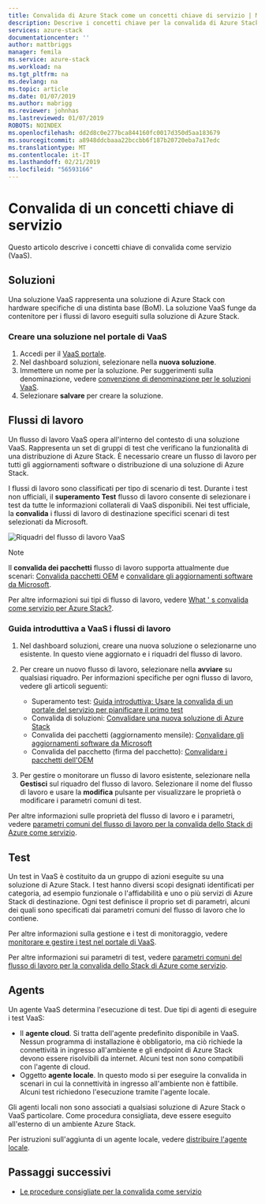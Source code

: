 ```yaml
---
title: Convalida di Azure Stack come un concetti chiave di servizio | Microsoft Docs
description: Descrive i concetti chiave per la convalida di Azure Stack come servizio.
services: azure-stack
documentationcenter: ''
author: mattbriggs
manager: femila
ms.service: azure-stack
ms.workload: na
ms.tgt_pltfrm: na
ms.devlang: na
ms.topic: article
ms.date: 01/07/2019
ms.author: mabrigg
ms.reviewer: johnhas
ms.lastreviewed: 01/07/2019
ROBOTS: NOINDEX
ms.openlocfilehash: dd2d8c0e277bca844160fc0017d350d5aa183679
ms.sourcegitcommit: a8948ddcbaaa22bccbb6f187b20720eba7a17edc
ms.translationtype: MT
ms.contentlocale: it-IT
ms.lasthandoff: 02/21/2019
ms.locfileid: "56593166"
---
```

# <a name="validation-as-a-service-key-concepts"></a>Convalida di un concetti chiave di servizio

Questo articolo descrive i concetti chiave di convalida come servizio (VaaS).

## <a name="solutions"></a>Soluzioni

Una soluzione VaaS rappresenta una soluzione di Azure Stack con hardware specifiche di una distinta base (BoM). La soluzione VaaS funge da contenitore per i flussi di lavoro eseguiti sulla soluzione di Azure Stack.

### <a name="create-a-solution-in-the-vaas-portal"></a>Creare una soluzione nel portale di VaaS

1. Accedi per il [VaaS portale](https://azurestackvalidation.com).
2. Nel dashboard soluzioni, selezionare nella **nuova soluzione**.
3. Immettere un nome per la soluzione. Per suggerimenti sulla denominazione, vedere [convenzione di denominazione per le soluzioni VaaS](azure-stack-vaas-best-practice.md#naming-convention-for-vaas-solutions).
4. Selezionare **salvare** per creare la soluzione.

## <a name="workflows"></a>Flussi di lavoro

Un flusso di lavoro VaaS opera all'interno del contesto di una soluzione VaaS. Rappresenta un set di gruppi di test che verificano la funzionalità di una distribuzione di Azure Stack. È necessario creare un flusso di lavoro per tutti gli aggiornamenti software o distribuzione di una soluzione di Azure Stack.

I flussi di lavoro sono classificati per tipo di scenario di test. Durante i test non ufficiali, il **superamento Test** flusso di lavoro consente di selezionare i test da tutte le informazioni collaterali di VaaS disponibili. Nei test ufficiale, la **convalida** i flussi di lavoro di destinazione specifici scenari di test selezionati da Microsoft.

![Riquadri del flusso di lavoro VaaS](media/tile_all-workflows.png)

> [!NOTE]
> Il **convalida dei pacchetti** flusso di lavoro supporta attualmente due scenari: [Convalida pacchetti OEM](azure-stack-vaas-validate-oem-package.md) e [convalidare gli aggiornamenti software da Microsoft](azure-stack-vaas-validate-microsoft-updates.md).

Per altre informazioni sui tipi di flusso di lavoro, vedere [What ' s convalida come servizio per Azure Stack?](azure-stack-vaas-overview.md).

### <a name="getting-started-with-vaas-workflows"></a>Guida introduttiva a VaaS i flussi di lavoro

1. Nel dashboard soluzioni, creare una nuova soluzione o selezionarne uno esistente. In questo viene aggiornato e i riquadri del flusso di lavoro.
2. Per creare un nuovo flusso di lavoro, selezionare nella **avviare** su qualsiasi riquadro. Per informazioni specifiche per ogni flusso di lavoro, vedere gli articoli seguenti:
    - Superamento test: [Guida introduttiva: Usare la convalida di un portale del servizio per pianificare il primo test](azure-stack-vaas-schedule-test-pass.md)
    - Convalida di soluzioni: [Convalidare una nuova soluzione di Azure Stack](azure-stack-vaas-validate-solution-new.md)
    - Convalida dei pacchetti (aggiornamento mensile): [Convalidare gli aggiornamenti software da Microsoft](azure-stack-vaas-validate-microsoft-updates.md)
    - Convalida del pacchetto (firma del pacchetto): [Convalidare i pacchetti dell'OEM](azure-stack-vaas-validate-oem-package.md)

3. Per gestire o monitorare un flusso di lavoro esistente, selezionare nella **Gestisci** sul riquadro del flusso di lavoro. Selezionare il nome del flusso di lavoro e usare la **modifica** pulsante per visualizzare le proprietà o modificare i parametri comuni di test.

Per altre informazioni sulle proprietà del flusso di lavoro e i parametri, vedere [parametri comuni del flusso di lavoro per la convalida dello Stack di Azure come servizio](azure-stack-vaas-parameters.md).

## <a name="tests"></a>Test

Un test in VaaS è costituito da un gruppo di azioni eseguite su una soluzione di Azure Stack. I test hanno diversi scopi designati identificati per categoria, ad esempio funzionale o l'affidabilità e uno o più servizi di Azure Stack di destinazione. Ogni test definisce il proprio set di parametri, alcuni dei quali sono specificati dai parametri comuni del flusso di lavoro che lo contiene.

Per altre informazioni sulla gestione e i test di monitoraggio, vedere [monitorare e gestire i test nel portale di VaaS](azure-stack-vaas-monitor-test.md).

Per altre informazioni sui parametri di test, vedere [parametri comuni del flusso di lavoro per la convalida dello Stack di Azure come servizio](azure-stack-vaas-parameters.md).

## <a name="agents"></a>Agents

Un agente VaaS determina l'esecuzione di test. Due tipi di agenti di eseguire i test VaaS:

- Il **agente cloud**. Si tratta dell'agente predefinito disponibile in VaaS. Nessun programma di installazione è obbligatorio, ma ciò richiede la connettività in ingresso all'ambiente e gli endpoint di Azure Stack devono essere risolvibili da internet. Alcuni test non sono compatibili con l'agente di cloud.
- Oggetto **agente locale**. In questo modo si per eseguire la convalida in scenari in cui la connettività in ingresso all'ambiente non è fattibile. Alcuni test richiedono l'esecuzione tramite l'agente locale.

Gli agenti locali non sono associati a qualsiasi soluzione di Azure Stack o VaaS particolare. Come procedura consigliata, deve essere eseguito all'esterno di un ambiente Azure Stack.

Per istruzioni sull'aggiunta di un agente locale, vedere [distribuire l'agente locale](azure-stack-vaas-local-agent.md).

## <a name="next-steps"></a>Passaggi successivi

- [Le procedure consigliate per la convalida come servizio](azure-stack-vaas-best-practice.md)